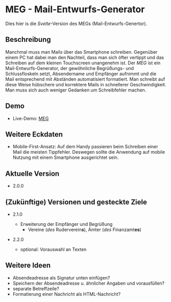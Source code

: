 # MEG - Mail-Entwurfs-Generator

Dies hier is die *Svelte*-Version des MEGs (Mail-Entwurfs-Genertor).

## Beschreibung

Manchmal muss man Mails über das Smartphone schreiben.
Gegenüber einem PC hat dabei man den Nachteil, dass man sich öfter
vertippt und das Schreiben auf dem kleinen Touchscreen
unangenehm ist.
Der *MEG* ist ein Mail-Entwurfs-Generator, der 
gewöhnliche Begrüßungs- und Schlussfloskeln setzt, Absendername und Empfänger aufnimmt und die
Mail entsprechend mit Abständen automatisiert formatiert.
Man schreibt auf diese Weise hübschere und korrektere Mails
in schnellerer Geschwindigkeit. Man muss sich auch weniger
Gedanken um Schreibfehler machen.

## Demo
* Live-Demo: [MEG](https://www...)

## Weitere Eckdaten
* Mobile-First-Ansatz: Auf dem Handy passieren beim
Schreiben einer Mail die meisten Tippfehler.
Deswegen sollte die Anwendung auf mobile Nutzung 
mit einem Smartphone
ausgerichtet sein.

## Aktuelle Version
* 2.0.0

## (Zukünftige) Versionen und gesteckte Ziele


* 2.1.0
	* Erweiterung der Empfänger und Begrüßung
		* Vereine (*des* Ruderverein**s**), Ämter (*des*
		Finanzamt**es**)
		
* 2.2.0
	* optional: Vorauswahl an Texten

## Weitere Ideen
* Absendeadresse als Signatur unten einfügen?
* Speichern der Absendeadresse u. ähnlicher Angaben und vorausfüllen?
* separate Betreffzeile?
* Formatierung einer Nachricht als HTML-Nachricht?
